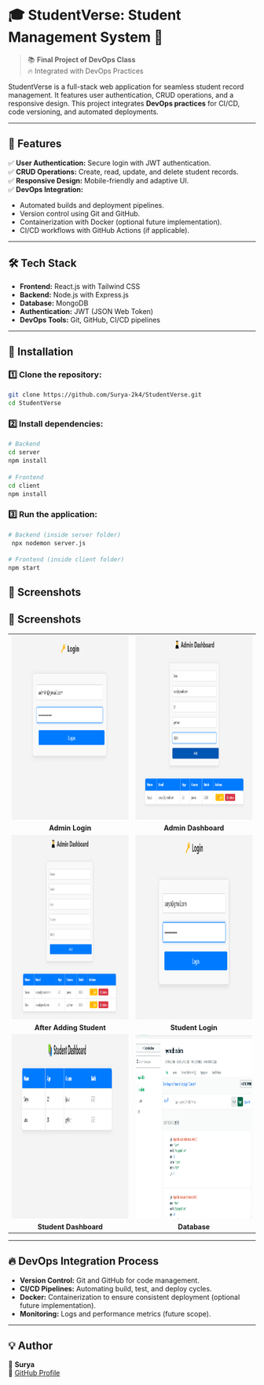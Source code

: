 
# 🎓 StudentVerse: Student Management System 🚀

> 📚 **Final Project of DevOps Class**  
> 🔥 Integrated with DevOps Practices  

StudentVerse is a full-stack web application for seamless student record management. It features user authentication, CRUD operations, and a responsive design. This project integrates **DevOps practices** for CI/CD, code versioning, and automated deployments.  

---

## 🌟 Features  
✅ **User Authentication:** Secure login with JWT authentication.  
✅ **CRUD Operations:** Create, read, update, and delete student records.  
✅ **Responsive Design:** Mobile-friendly and adaptive UI.  
✅ **DevOps Integration:**  
- Automated builds and deployment pipelines.  
- Version control using Git and GitHub.  
- Containerization with Docker (optional future implementation).  
- CI/CD workflows with GitHub Actions (if applicable).  

---

## 🛠️ Tech Stack  
- **Frontend:** React.js with Tailwind CSS  
- **Backend:** Node.js with Express.js  
- **Database:** MongoDB  
- **Authentication:** JWT (JSON Web Token)  
- **DevOps Tools:** Git, GitHub, CI/CD pipelines  

---

## 🚀 Installation  

### 1️⃣ **Clone the repository:**  
```bash
git clone https://github.com/Surya-2k4/StudentVerse.git
cd StudentVerse
```

### 2️⃣ **Install dependencies:**  
```bash
# Backend
cd server  
npm install  

# Frontend  
cd client  
npm install  
```

### 3️⃣ **Run the application:**  
```bash
# Backend (inside server folder)
 npx nodemon server.js  

# Frontend (inside client folder)
npm start  
```
## 📸 **Screenshots**

## 📸 **Screenshots**

<table>
  <tr>
    <td><img src="./demo/adminlogin.png" alt="Admin Login" width="500" height="375"></td>
    <td><img src="./demo/admindashboard.png" alt="Admin Dashboard" width="500" height="375"></td>
  </tr>
  <tr>
    <td align="center"><b>Admin Login</b></td>
    <td align="center"><b>Admin Dashboard</b></td>
  </tr>
  <tr>
    <td><img src="./demo/afterAdd.png" alt="After Adding Student" width="500" height="375"></td>
    <td><img src="./demo/studlogin.png" alt="Student Login" width="500" height="375"></td>
  </tr>
  <tr>
    <td align="center"><b>After Adding Student</b></td>
    <td align="center"><b>Student Login</b></td>
  </tr>
  <tr>
    <td><img src="./demo/studdashboard.png" alt="Student Dashboard" width="500" height="375"></td>
    <td><img src="./demo/db.png" alt="Database" width="500" height="375"></td>
  </tr>
  <tr>
    <td align="center"><b>Student Dashboard</b></td>
    <td align="center"><b>Database</b></td>
  </tr>
</table>


---

## 🔥 DevOps Integration Process  
- **Version Control:** Git and GitHub for code management.  
- **CI/CD Pipelines:** Automating build, test, and deploy cycles.  
- **Docker:** Containerization to ensure consistent deployment (optional future implementation).  
- **Monitoring:** Logs and performance metrics (future scope).  

---

## 💡 Author  
👤 **Surya**  
🔗 [GitHub Profile](https://github.com/Surya-2k4)  


